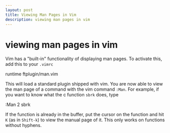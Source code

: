 ```yaml
---
layout: post
title: Viewing Man Pages in Vim
description: viewing man pages in vim
---
```


# viewing man pages in vim

Vim has a "built-in" functionality of displaying man pages. To activate this, add this to your `.vimrc`

 runtime ftplugin/man.vim

This will load a standard plugin shipped with vim. You are now able to view the man page of a command with the vim command `:Man`. For example, if you want to know what the c function `sbrk` does, type

 :Man 2 sbrk


If the function is already in the buffer, put the cursor on the function and hit `K` (as in `Shift-k`) to view the manual page of it. This only works on functions without hyphens.
